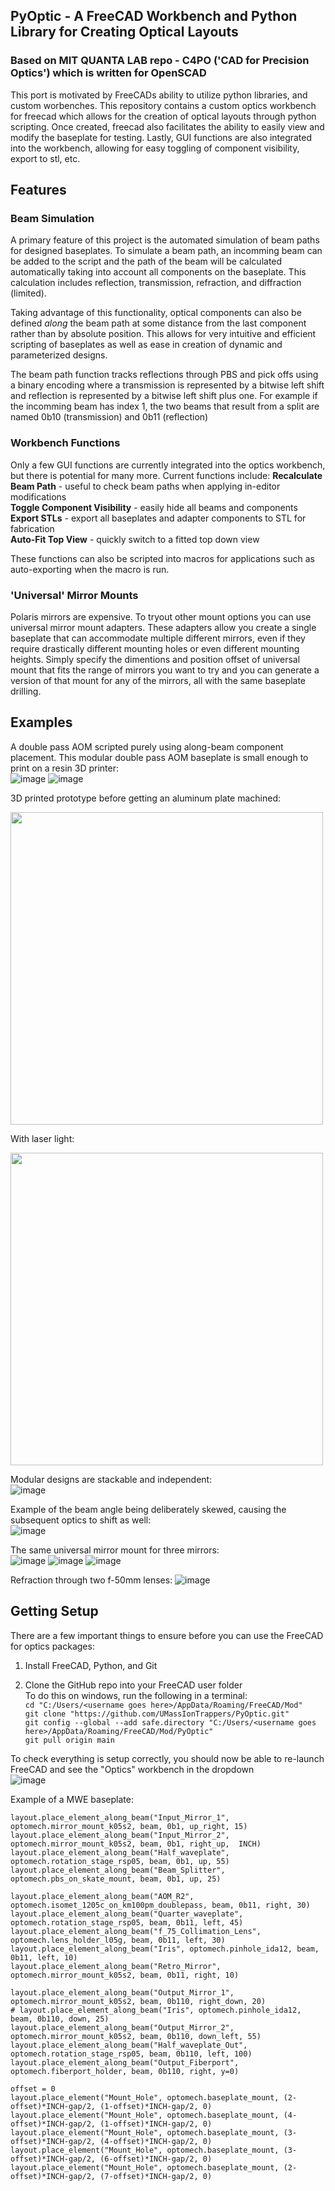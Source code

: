 ## PyOptic - A FreeCAD Workbench and Python Library for Creating Optical Layouts

### Based on MIT QUANTA LAB repo - C4PO ('CAD for Precision Optics') which is written for OpenSCAD

This port is motivated by FreeCADs ability to utilize python libraries, and custom worbenches.
This repository contains a custom optics workbench for freecad which allows for the creation of optical layouts through python scripting.
Once created, freecad also facilitates the ability to easily view and modify the baseplate for testing.
Lastly, GUI functions are also integrated into the workbench, allowing for easy toggling of component visibility, export to stl, etc.

## Features

### Beam Simulation
A primary feature of this project is the automated simulation of beam paths for designed baseplates.
To simulate a beam path, an incomming beam can be added to the script and the path of the beam will be calculated automatically taking into account all components on the baseplate. This calculation includes reflection, transmission, refraction, and diffraction (limited).

Taking advantage of this functionality, optical components can also be defined *along* the beam path at some distance from the last component rather than by absolute position. This allows for very intuitive and efficient scripting of baseplates as well as ease in creation of dynamic and parameterized designs.

The beam path function tracks reflections through PBS and pick offs using a binary encoding where a transmission is represented by a bitwise left shift and reflection is represented by a bitwise left shift plus one. For example if the incomming beam has index 1, the two beams that result from a split are named 0b10 (transmission) and 0b11 (reflection)

### Workbench Functions
Only a few GUI functions are currently integrated into the optics workbench, but there is potential for many more.
Current functions include:
**Recalculate Beam Path** - useful to check beam paths when applying in-editor modifications  
**Toggle Component Visibility** - easily hide all beams and components  
**Export STLs** - export all baseplates and adapter components to STL for fabrication  
**Auto-Fit Top View** - quickly switch to a fitted top down view

These functions can also be scripted into macros for applications such as auto-exporting when the macro is run.

### 'Universal' Mirror Mounts
Polaris mirrors are expensive. To tryout other mount options you can use universal mirror mount adapters. These adapters allow you create a single baseplate that can accommodate multiple different mirrors, even if they require drastically different mounting holes or even different mounting heights. Simply specify the dimentions and position offset of universal mount that fits the range of mirrors you want to try and you can generate a version of that mount for any of the mirrors, all with the same baseplate drilling.

## Examples

A double pass AOM scripted purely using along-beam component placement. This modular double pass AOM baseplate is small enough to print on a resin 3D printer:  
![image](https://user-images.githubusercontent.com/103533593/226716244-0ecad33d-71e4-46a8-a218-f00bf779ac8a.png)
![image](https://user-images.githubusercontent.com/103533593/226716319-9bad9d81-a907-4680-9812-3d6e7ccdd8c4.png)

3D printed prototype before getting an aluminum plate machined:  

<img src="https://user-images.githubusercontent.com/103533593/227657213-c2eaf5f6-3d0c-4007-8453-f4db15ae9c57.jpg" width=500>

With laser light:

<img src="https://user-images.githubusercontent.com/103533593/228976512-4c84138e-d237-438b-be3c-9d94bae56b7b.jpg" width=500>

Modular designs are stackable and independent:  
![image](https://user-images.githubusercontent.com/103533593/225907411-c28c953b-345c-4921-9965-d5707ece66d7.png)

Example of the beam angle being deliberately skewed, causing the subsequent optics to shift as well:  
![image](https://user-images.githubusercontent.com/103533593/225908758-4c196c09-486d-4347-9094-3af1f606a397.png)


The same universal mirror mount for three mirrors:  
![image](https://user-images.githubusercontent.com/103533593/226721943-3984bdcd-9abe-4df4-a6c2-102d04fe3eb1.png)
![image](https://user-images.githubusercontent.com/103533593/226722031-bafe2a32-d902-4fc2-bf7d-2c830fe7318f.png)
![image](https://user-images.githubusercontent.com/103533593/226722154-ab0ab1ce-a737-48ac-afea-57c727d85642.png)

Refraction through two f-50mm lenses:
![image](https://user-images.githubusercontent.com/103533593/226727735-ee66cce2-d81f-48d2-abbd-9e2443ff2745.png)


## Getting Setup
There are a few important things to ensure before you can use the FreeCAD for optics packages:

1. Install FreeCAD, Python, and Git

2. Clone the GitHub repo into your FreeCAD user folder  
	To do this on windows, run the following in a terminal:  
	```cd "C:/Users/<username goes here>/AppData/Roaming/FreeCAD/Mod"```   
	```git clone "https://github.com/UMassIonTrappers/PyOptic.git"```  
	```git config --global --add safe.directory "C:/Users/<username goes here>/AppData/Roaming/FreeCAD/Mod/PyOptic"```  
	```git pull origin main```
		
To check everything is setup correctly, you should now be able to re-launch FreeCAD and see the "Optics" workbench in the dropdown  
![image](https://user-images.githubusercontent.com/103533593/226724665-77b05f5b-1faa-43ca-9329-f6a0894ec1fc.png)


Example of a MWE baseplate:

````
layout.place_element_along_beam("Input_Mirror_1", optomech.mirror_mount_k05s2, beam, 0b1, up_right, 15)
layout.place_element_along_beam("Input_Mirror_2", optomech.mirror_mount_k05s2, beam, 0b1, right_up,  INCH)
layout.place_element_along_beam("Half_waveplate", optomech.rotation_stage_rsp05, beam, 0b1, up, 55)
layout.place_element_along_beam("Beam_Splitter", optomech.pbs_on_skate_mount, beam, 0b1, up, 25)

layout.place_element_along_beam("AOM_R2", optomech.isomet_1205c_on_km100pm_doublepass, beam, 0b11, right, 30)
layout.place_element_along_beam("Quarter_waveplate", optomech.rotation_stage_rsp05, beam, 0b11, left, 45)
layout.place_element_along_beam("f_75_Collimation_Lens", optomech.lens_holder_l05g, beam, 0b11, left, 30)
layout.place_element_along_beam("Iris", optomech.pinhole_ida12, beam, 0b11, left, 10)
layout.place_element_along_beam("Retro_Mirror", optomech.mirror_mount_k05s2, beam, 0b11, right, 10)

layout.place_element_along_beam("Output_Mirror_1", optomech.mirror_mount_k05s2, beam, 0b110, right_down, 20)
# layout.place_element_along_beam("Iris", optomech.pinhole_ida12, beam, 0b110, down, 25)
layout.place_element_along_beam("Output_Mirror_2", optomech.mirror_mount_k05s2, beam, 0b110, down_left, 55)
layout.place_element_along_beam("Half_waveplate_Out", optomech.rotation_stage_rsp05, beam, 0b110, left, 100)
layout.place_element_along_beam("Output_Fiberport", optomech.fiberport_holder, beam, 0b110, right, y=0)

offset = 0
layout.place_element("Mount_Hole", optomech.baseplate_mount, (2-offset)*INCH-gap/2, (1-offset)*INCH-gap/2, 0)
layout.place_element("Mount_Hole", optomech.baseplate_mount, (4-offset)*INCH-gap/2, (1-offset)*INCH-gap/2, 0)
layout.place_element("Mount_Hole", optomech.baseplate_mount, (3-offset)*INCH-gap/2, (4-offset)*INCH-gap/2, 0)
layout.place_element("Mount_Hole", optomech.baseplate_mount, (3-offset)*INCH-gap/2, (6-offset)*INCH-gap/2, 0)
layout.place_element("Mount_Hole", optomech.baseplate_mount, (2-offset)*INCH-gap/2, (7-offset)*INCH-gap/2, 0)
````
